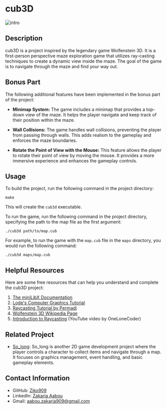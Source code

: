 # cub3D

![intro](cub3d.gif)

## Description
cub3D is a project inspired by the legendary game Wolfenstein 3D. It is a first-person perspective maze exploration game that utilizes ray-casting techniques to create a dynamic view inside the maze. The goal of the game is to navigate through the maze and find your way out.

## Bonus Part
The following additional features have been implemented in the bonus part of the project:

- **Minimap System:** The game includes a minimap that provides a top-down view of the maze. It helps the player navigate and keep track of their position within the maze.

- **Wall Collisions:** The game handles wall collisions, preventing the player from passing through walls. This adds realism to the gameplay and enforces the maze boundaries.

- **Rotate the Point of View with the Mouse:** This feature allows the player to rotate their point of view by moving the mouse. It provides a more immersive experience and enhances the gameplay controls.

## Usage

To build the project, run the following command in the project directory:

```
make
```

This will create the `cub3d` executable.

To run the game, run the following command in the project directory, specifying the path to the map file as the first argument:

```
./cub3d path/to/map.cub
```

For example, to run the game with the `map.cub` file in the `maps` directory, you would run the following command:

```
./cub3d maps/map.cub
```

## Helpful Resources
Here are some free resources that can help you understand and complete the cub3D project:

1. [The miniLibX Documentation](https://harm-smits.github.io/42docs/libs/minilibx)
2. [Lode's Computer Graphics Tutorial](https://lodev.org/cgtutor/raycasting.html)
3. [Raycasting Tutorial by Permadi](https://permadi.com/1996/05/ray-casting-tutorial-table-of-contents/)
4. [Wolfenstein 3D Wikipedia Page](https://en.wikipedia.org/wiki/Wolfenstein_3D)
5. [Introduction to Raycasting](https://www.youtube.com/watch?v=eOCQfxRQ2pY) (YouTube video by OneLoneCoder)

## Related Project
- [So_long](https://github.com/Ziko909/So_long_42Network): So_long is another 2D game development project where the player controls a character to collect items and navigate through a map. It focuses on graphics management, event handling, and basic gameplay elements.

## Contact Information
- GitHub: [Ziko909](https://github.com/Ziko909)
- LinkedIn: [Zakaria Aabou](https://www.linkedin.com/in/zakaria-aabou)
- Gmail: aabou.zakaria909@gmail.com